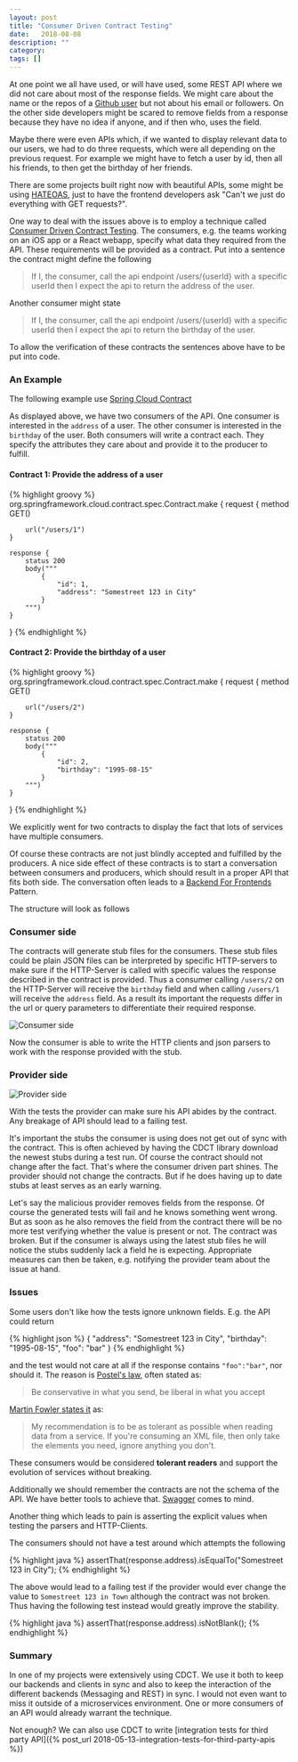 ```yaml
---
layout: post
title: "Consumer Driven Contract Testing"
date:   2018-08-08
description: ""
category:
tags: []
---
```


At one point we all have used, or will have used, some REST API where we did not care about most of the response fields. We might care about the name or the repos of a [Github user](https://developer.github.com/v3/users/#get-a-single-user) but not about his email or followers. On the other side developers might be scared to remove fields from a response because they have no idea if anyone, and if then who, uses the field.

Maybe there were even APIs which, if we wanted to display relevant data to our users, we had to do three requests, which were all depending on the previous request. For example we might have to fetch a user by id, then all his friends, to then get the birthday of her friends.

There are some projects built right now with beautiful APIs, some might be using [HATEOAS](https://en.wikipedia.org/wiki/HATEOAS), just to have the frontend developers ask "Can't we just do everything with GET requests?".

One way to deal with the issues above is to employ a technique called [Consumer Driven Contract Testing](https://martinfowler.com/articles/consumerDrivenContracts.html). The consumers, e.g. the teams working on an iOS app or a React webapp, specify what data they required from the API. These requirements will be provided as a contract. Put into a sentence the contract might define the following

> If I, the consumer, call the api endpoint /users/{userId} with a specific userId then I expect the api to return the address of the user.

Another consumer might state

> If I, the consumer, call the api endpoint /users/{userId} with a specific userId then I expect the api to return the birthday of the user.

To allow the verification of these contracts the sentences above have to be put into code.

### An Example

The following example use [Spring Cloud Contract](https://cloud.spring.io/spring-cloud-contract/)

As displayed above, we have two consumers of the API. One consumer is interested in the `address` of a user. The other consumer is interested in the `birthday` of the user. Both consumers will write a contract each. They specify the attributes they care about and provide it to the producer to fulfill.

#### Contract 1: Provide the address of a user

{% highlight groovy %}
org.springframework.cloud.contract.spec.Contract.make {
    request {
        method GET()

        url("/users/1")
    }

    response {
        status 200
        body("""
            {
                "id": 1,
                "address": "Somestreet 123 in City"
            }
        """)
    }
}
{% endhighlight %}

#### Contract 2: Provide the birthday of a user

{% highlight groovy %}
org.springframework.cloud.contract.spec.Contract.make {
    request {
        method GET()

        url("/users/2")
    }

    response {
        status 200
        body("""
            {
                "id": 2,
                "birthday": "1995-08-15"
            }
        """)
    }
}
{% endhighlight %}

We explicitly went for two contracts to display the fact that lots of services have multiple consumers.

Of course these contracts are not just blindly accepted and fulfilled by the producers. A nice side effect of these contracts is to start a conversation between consumers and producers, which should result in a proper API that fits both side. The conversation often leads to a [Backend For Frontends](https://samnewman.io/patterns/architectural/bff/) Pattern.

The structure will look as follows

### Consumer side

The contracts will generate stub files for the consumers. These stub files could be plain JSON files can be interpreted by specific HTTP-servers to make sure if the HTTP-Server is called with specific values the response described in the contract is provided. Thus a consumer calling `/users/2` on the HTTP-Server will receive the `birthday` field and when calling `/users/1` will receive the `address` field. As a result its important the requests differ in the url or query parameters to differentiate their required response.

![Consumer side](https://www.dropbox.com/s/y3mreruu3258smc/consumer_side.svg?raw=1)

Now the consumer is able to write the HTTP clients and json parsers to work with the response provided with the stub.


### Provider side

![Provider side](https://www.dropbox.com/s/iu4zhcmaqatu7ww/provider_side.svg?raw=1)

With the tests the provider can make sure his API abides by the contract. Any breakage of API should lead to a failing test.

It's important the stubs the consumer is using does not get out of sync with the contract. This is often achieved by having the CDCT library download the newest stubs during a test run. Of course the contract should not change after the fact. That's where the consumer driven part shines. The provider should not change the contracts. But if he does having up to date stubs at least serves as an early warning.

Let's say the malicious provider removes fields from the response. Of course the generated tests will fail and he knows something went wrong. But as soon as he also removes the field from the contract there will be no more test verifying whether the value is present or not. The contract was broken. But if the consumer is always using the latest stub files he will notice the stubs suddenly lack a field he is expecting. Appropriate measures can then be taken, e.g. notifying the provider team about the issue at hand.

### Issues

Some users don't like how the tests ignore unknown fields. E.g. the API could return

{% highlight json %}
{
  "address": "Somestreet 123 in City",
  "birthday": "1995-08-15",
  "foo": "bar"
}
{% endhighlight %}

and the test would not care at all if the response contains `"foo":"bar"`, nor should it. The reason is [Postel's law](https://en.wikipedia.org/wiki/Robustness_principle), often stated as:

> Be conservative in what you send, be liberal in what you accept

[Martin Fowler states it](https://martinfowler.com/bliki/TolerantReader.html) as:

> My recommendation is to be as tolerant as possible when reading data from a service. If you're consuming an XML file, then only take the elements you need, ignore anything you don't.

These consumers would be considered __tolerant readers__ and support the evolution of services without breaking.

Additionally we should remember the contracts are not the schema of the API. We have better tools to achieve that. [Swagger](https://swagger.io/) comes to mind.

Another thing which leads to pain is asserting the explicit values when testing the parsers and HTTP-Clients.

The consumers should not have a test around which attempts the following

{% highlight java %}
assertThat(response.address).isEqualTo("Somestreet 123 in City");
{% endhighlight %}

The above would lead to a failing test if the provider would ever change the value to `Somestreet 123 in Town` although the contract was not broken. Thus having the following test instead would greatly improve the stability.

{% highlight java %}
assertThat(response.address).isNotBlank();
{% endhighlight %}

### Summary

In one of my projects were extensively using CDCT. We use it both to keep our backends and clients in sync and also to keep the interaction of the different backends (Messaging and REST) in sync. I would not even want to miss it outside of a microservices environment. One or more consumers of an API would already warrant the technique.

Not enough? We can also use CDCT to write [integration tests for third party API]({% post_url 2018-05-13-integration-tests-for-third-party-apis %})

